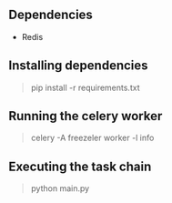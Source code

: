 ## Dependencies

- Redis

## Installing dependencies

> pip install -r requirements.txt

## Running the celery worker
> celery -A freezeler worker -l info

## Executing the task chain
> python main.py

